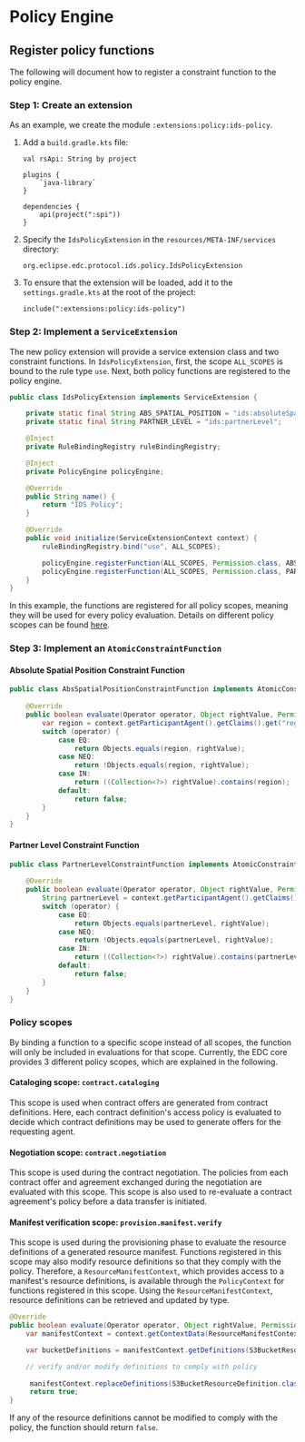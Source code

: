 # Policy Engine

## Register policy functions

The following will document how to register a constraint function to the policy engine.

### Step 1: Create an extension

As an example, we create the module `:extensions:policy:ids-policy`. 

1. Add a `build.gradle.kts` file:

    ```
    val rsApi: String by project
    
    plugins {
        `java-library`
    }
    
    dependencies {
        api(project(":spi"))
    }
    ```
   
2. Specify the `IdsPolicyExtension` in the `resources/META-INF/services` directory:

    ```
   org.eclipse.edc.protocol.ids.policy.IdsPolicyExtension
   ```

3. To ensure that the extension will be loaded, add it to the `settings.gradle.kts` at the root of the project:

    ```
    include(":extensions:policy:ids-policy")
    ```

### Step 2: Implement a `ServiceExtension`

The new policy extension will provide a service extension class and two constraint functions. In
`IdsPolicyExtension`, first, the scope `ALL_SCOPES` is bound to the rule type `use`. Next, both policy 
functions are registered to the policy engine.

```java
public class IdsPolicyExtension implements ServiceExtension {

    private static final String ABS_SPATIAL_POSITION = "ids:absoluteSpatialPosition";
    private static final String PARTNER_LEVEL = "ids:partnerLevel";

    @Inject
    private RuleBindingRegistry ruleBindingRegistry;

    @Inject
    private PolicyEngine policyEngine;

    @Override
    public String name() {
        return "IDS Policy";
    }

    @Override
    public void initialize(ServiceExtensionContext context) {
        ruleBindingRegistry.bind("use", ALL_SCOPES);

        policyEngine.registerFunction(ALL_SCOPES, Permission.class, ABS_SPATIAL_POSITION, new AbsSpatialPositionConstraintFunction());
        policyEngine.registerFunction(ALL_SCOPES, Permission.class, PARTNER_LEVEL, new PartnerLevelConstraintFunction());
    }
}
```

In this example, the functions are registered for all policy scopes, meaning they will be used for every policy
evaluation. Details on different policy scopes can be found [here](#policy-scopes).

### Step 3: Implement an `AtomicConstraintFunction`

#### Absolute Spatial Position Constraint Function

```java
public class AbsSpatialPositionConstraintFunction implements AtomicConstraintFunction<Permission> {
    
    @Override
    public boolean evaluate(Operator operator, Object rightValue, Permission rule, PolicyContext context) {
        var region = context.getParticipantAgent().getClaims().get("region");
        switch (operator) {
            case EQ:
                return Objects.equals(region, rightValue);
            case NEQ:
                return !Objects.equals(region, rightValue);
            case IN:
                return ((Collection<?>) rightValue).contains(region);
            default:
                return false;
        }
    }
}
```

#### Partner Level Constraint Function

```java
public class PartnerLevelConstraintFunction implements AtomicConstraintFunction<Permission> {
    
    @Override
    public boolean evaluate(Operator operator, Object rightValue, Permission rule, PolicyContext context) {
        String partnerLevel = context.getParticipantAgent().getClaims().get("partnerLevel");
        switch (operator) {
            case EQ:
                return Objects.equals(partnerLevel, rightValue);
            case NEQ:
                return !Objects.equals(partnerLevel, rightValue);
            case IN:
                return ((Collection<?>) rightValue).contains(partnerLevel);
            default:
                return false;
        }
    }
}
```

### Policy scopes

By binding a function to a specific scope instead of all scopes, the function will only be included in evaluations for
that scope. Currently, the EDC core provides 3 different policy scopes, which are explained in the following.

#### Cataloging scope: `contract.cataloging`

This scope is used when contract offers are generated from contract definitions. Here, each contract definition's access
policy is evaluated to decide which contract definitions may be used to generate offers for the requesting agent.

#### Negotiation scope: `contract.negotiation`

This scope is used during the contract negotiation. The policies from each contract offer and agreement exchanged during
the negotiation are evaluated with this scope. This scope is also used to re-evaluate a contract agreement's policy
before a data transfer is initiated.

#### Manifest verification scope: `provision.manifest.verify`

This scope is used during the provisioning phase to evaluate the resource definitions of a generated resource manifest.
Functions registered in this scope may also modify resource definitions so that they comply with the policy.
Therefore, a `ResourceManifestContext`, which provides access to a manifest's resource definitions, is available
through the `PolicyContext` for functions registered in this scope. Using the `ResourceManifestContext`, resource
definitions can be retrieved and updated by type.

```java
@Override
public boolean evaluate(Operator operator, Object rightValue, Permission rule, PolicyContext context) {
    var manifestContext = context.getContextData(ResourceManifestContext.class);

    var bucketDefinitions = manifestContext.getDefinitions(S3BucketResourceDefinition.class);

    // verify and/or modify definitions to comply with policy
        
     manifestContext.replaceDefinitions(S3BucketResourceDefinition.class, verifiedBucketDefinitions);
     return true;
}
```

If any of the resource definitions cannot be modified to comply with the policy, the function should return `false`.
